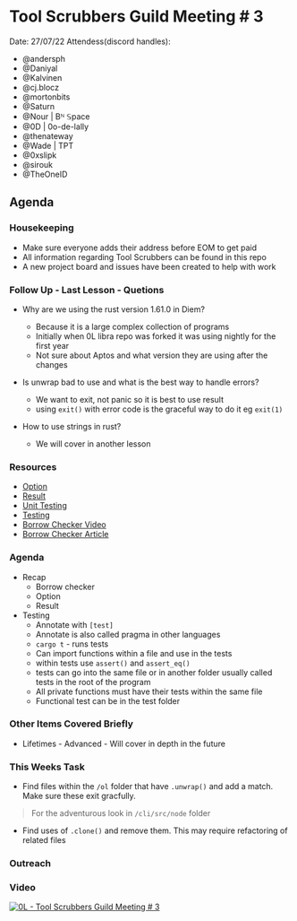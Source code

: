 # Tool Scrubbers Guild Meeting # 3
Date: 27/07/22
Attendess(discord handles):
- @andersph 
- @Daniyal 
- @Kalvinen 
- @cj.blocz 
- @mortonbits
- @Saturn 
- @Nour | Bᴺ 𝕊pace
- @0D | 0o-de-lally 
- @thenateway 
- @Wade | TPT
- @0xslipk
- @sirouk
- @TheOneID 

## Agenda

### Housekeeping

- Make sure everyone adds their address before EOM to get paid
- All information regarding Tool Scrubbers can be found in this repo
- A new project board and issues have been created to help with work

### Follow Up - Last Lesson - Quetions

- Why are we using the rust version 1.61.0 in Diem?
    - Because it is a large complex collection of programs
    - Initially when 0L libra repo was forked it was using nightly for the first year
    - Not sure about Aptos and what version they are using after the changes

- Is unwrap bad to use and what is the best way to handle errors?
    - We want to exit, not panic so it is best to use result
    - using `exit()` with error code is the graceful way to do it eg `exit(1)`

- How to use strings in rust?
    - We will cover in another lesson

### Resources
-  [Option](https://doc.rust-lang.org/rust-by-example/std/option.html)
-  [Result](https://doc.rust-lang.org/rust-by-example/error/result.html)
-  [Unit Testing](https://doc.rust-lang.org/rust-by-example/testing/unit_testing.html)
-  [Testing](https://doc.rust-lang.org/rust-by-example/cargo/test.html)
-  [Borrow Checker Video](https://www.youtube.com/watch?v=u4KyvRGKpuI)
-  [Borrow Checker Article](https://blog.logrocket.com/introducing-the-rust-borrow-checker/)

### Agenda

- Recap
    - Borrow checker
    - Option
    - Result
- Testing
    - Annotate with `[test]`
    - Annotate is also called pragma in other languages
    - `cargo t` - runs tests
    - Can import functions within a file and use in the tests
    - within tests use `assert()` and `assert_eq()`
    - tests can go into the same file or in another folder usually called tests in the root of the program
    - All private functions must have their tests within the same file
    - Functional test can be in the test folder

### Other Items Covered Briefly

- Lifetimes - Advanced - Will cover in depth in the future 


### This Weeks Task
- Find files within the `/ol` folder that have `.unwrap()` and add a match. Make sure these exit gracfully.
> For the adventurous look in `/cli/src/node` folder
- Find uses of `.clone()` and remove them. This may require refactoring of related files


### Outreach

### Video

[![0L - Tool Scrubbers Guild Meeting # 3](https://img.youtube.com/vi/I0a1j_QtWKE/maxresdefault.jpg)](https://youtu.be/I0a1j_QtWKE)
